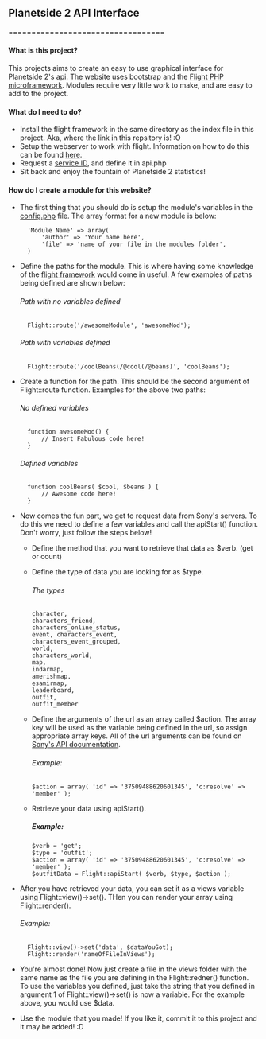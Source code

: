 ## Planetside 2 API Interface
==================================

#### What is this project?

This projects aims to create an easy to use graphical interface for Planetside 2's api. The website uses bootstrap and the [Flight PHP microframework](http://flightphp.com/). Modules require very little work to make, and are easy to add to the project. 


#### What do I need to do?

* Install the flight framework in the same directory as the index file in this project. Aka, where the link in this repsitory is! :O
* Setup the webserver to work with flight. Information on how to do this can be found [here](http://flightphp.com/install).
* Request a [service ID](http://census.soe.com/#devSignup), and define it in api.php
* Sit back and enjoy the fountain of Planetside 2 statistics!


#### How do I create a module for this website?

- The first thing that you should do is setup the module's variables in the [config.php](https://github.com/Elystus/Planetside-2-site/blob/master/routes/modules/config.php) file. The array format for a new module is below:

        'Module Name' => array(
            'author' => 'Your name here',
            'file' => 'name of your file in the modules folder',
        )
        
        
- Define the paths for the module. This is where having some knowledge of the [flight framework](http://flightphp.com/learn) would come in useful. A few examples of paths being defined are shown below:

    ###### Path with no variables defined
        Flight::route('/awesomeModule', 'awesomeMod');
        
    ###### Path with variables defined
        Flight::route('/coolBeans(/@cool(/@beans)', 'coolBeans');
        

- Create a function for the path. This should be the second argument of Flight::route function. Examples for the above two paths:

    ###### No defined variables
        function awesomeMod() {
            // Insert Fabulous code here!
        }

    ###### Defined variables
        function coolBeans( $cool, $beans ) {
            // Awesome code here!
        }
        
        
- Now comes the fun part, we get to request data from Sony's servers. To do this we need to define a few variables and call the apiStart() function. Don't worry, just follow the steps below!
    
  * Define the method that you want to retrieve that data as $verb. (get or count)
  * Define the type of data you are looking for as $type. 
    
    ###### The types
        character, 
        characters_friend,
        characters_online_status, 
        event, characters_event, 
        characters_event_grouped, 
        world, 
        characters_world,
        map, 
        indarmap, 
        amerishmap, 
        esamirmap, 
        leaderboard, 
        outfit, 
        outfit_member

    
  * Define the arguments of the url as an array called $action. The array key will be used as the variable being defined in the url, so assign appropriate array keys. All of the url arguments can be found on [Sony's API documentation](http://census.soe.com/).
    
    ###### Example:
        $action = array( 'id' => '37509488620601345', 'c:resolve' => 'member' );


  * Retrieve your data using apiStart(). 
    
    ##### Example:
        $verb = 'get';
        $type = 'outfit';
        $action = array( 'id' => '37509488620601345', 'c:resolve' => 'member' );
        $outfitData = Flight::apiStart( $verb, $type, $action );


- After you have retrieved your data, you can set it as a views variable using Flight::view()->set(). THen you can render your array using Flight::render().

    ###### Example:
        Flight::view()->set('data', $dataYouGot);
        Flight::render('nameOfFileInViews');
        

- You're almost done! Now just create a file in the views folder with the same name as the file you are defining in the Flight::redner() function. To use the variables you defined, just take the string that you defined in argument 1 of Flight::view()->set() is now a variable. For the example above, you would use $data.

- Use the module that you made! If you like it, commit it to this project and it may be added! :D

     
